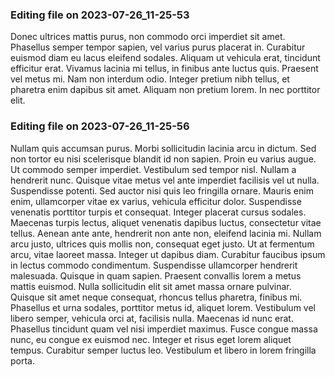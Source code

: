 

### Editing file on 2023-07-26_11-25-53

Donec ultrices mattis purus, non commodo orci imperdiet sit amet. Phasellus semper tempor sapien, vel varius purus placerat in. Curabitur euismod diam eu lacus eleifend sodales. Aliquam ut vehicula erat, tincidunt efficitur erat. Vivamus lacinia mi tellus, in finibus ante luctus quis. Praesent vel metus mi. Nam non interdum odio. Integer pretium nibh tellus, et pharetra enim dapibus sit amet. Aliquam non pretium lorem. In nec porttitor elit.




### Editing file on 2023-07-26_11-25-56

Nullam quis accumsan purus. Morbi sollicitudin lacinia arcu in dictum. Sed non tortor eu nisi scelerisque blandit id non sapien. Proin eu varius augue. Ut commodo semper imperdiet. Vestibulum sed tempor nisl. Nullam a hendrerit nunc. Quisque vitae metus vel ante imperdiet facilisis vel ut nulla. Suspendisse potenti. Sed auctor nisi quis leo fringilla ornare. Mauris enim enim, ullamcorper vitae ex varius, vehicula efficitur dolor. Suspendisse venenatis porttitor turpis et consequat. Integer placerat cursus sodales.
Maecenas turpis lectus, aliquet venenatis dapibus luctus, consectetur vitae tellus. Aenean ante ante, hendrerit non ante non, eleifend lacinia mi. Nullam arcu justo, ultrices quis mollis non, consequat eget justo. Ut at fermentum arcu, vitae laoreet massa. Integer ut dapibus diam. Curabitur faucibus ipsum in lectus commodo condimentum. Suspendisse ullamcorper hendrerit malesuada. Quisque in quam sapien. Praesent convallis lorem a metus mattis euismod. Nulla sollicitudin elit sit amet massa ornare pulvinar. Quisque sit amet neque consequat, rhoncus tellus pharetra, finibus mi.
Phasellus et urna sodales, porttitor metus id, aliquet lorem. Vestibulum vel libero semper, vehicula orci at, facilisis nulla. Maecenas id nunc erat. Phasellus tincidunt quam vel nisi imperdiet maximus. Fusce congue massa nunc, eu congue ex euismod nec. Integer et risus eget lorem aliquet tempus. Curabitur semper luctus leo. Vestibulum et libero in lorem fringilla porta.



